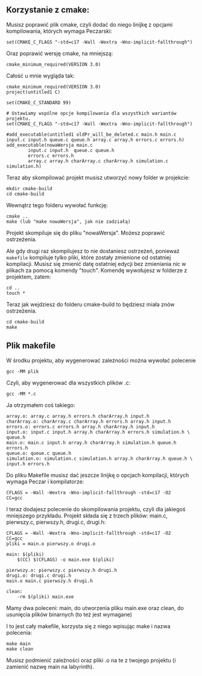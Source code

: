 ## Korzystanie z cmake:

Musisz poprawić plik cmake, czyli dodać do niego linijkę z opcjami kompilowania, których wymaga Peczarski:

    set(CMAKE_C_FLAGS "-std=c17 -Wall -Wextra -Wno-implicit-fallthrough")

Oraz poprawić wersję cmake, na mniejszą:

    cmake_minimum_required(VERSION 3.0)

Całość u mnie wygląda tak:

    cmake_minimum_required(VERSION 3.0)
    project(untitled1 C)

    set(CMAKE_C_STANDARD 99)

    # Ustawiamy wspólne opcje kompilowania dla wszystkich wariantów projektu.
    set(CMAKE_C_FLAGS "-std=c17 -Wall -Wextra -Wno-implicit-fallthrough")

    #add_executable(untitled1 oldPr_will_be_deleted.c main.h main.c input.c input.h queue.c queue.h array.c array.h errors.c errors.h)
    add_executable(nowaWersja main.c
            input.c input.h  queue.c queue.h
            errors.c errors.h
            array.c array.h charArray.c charArray.h simulation.c simulation.h)

Teraz aby skompilować projekt musisz utworzyć nowy folder w projekcie:

    mkdir cmake-build
    cd cmake-build

Wewnątrz tego folderu wywołać funkcję:

    cmake ..
    make (lub "make nowaWersja", jak nie zadziałą)

Projekt skompiluje się do pliku "nowaWersja". Możesz poprawić ostrzeżenia.

Ale gdy drugi raz skompilujesz to nie dostaniesz ostrzeżeń, ponieważ `makefile` kompiluje tylko pliki, które zostały zmienione od ostatniej kompilacji. Musisz się zmienić datę ostatniej edycji bez zmieniania nic w plikach za pomocą komendy "touch". Komendę wywołujesz w folderze z projektem, zatem:

    cd ..
    touch *

Teraz jak wejdziesz do folderu cmake-build to będziesz miała znów ostrzeżenia.

    cd cmake-build
    make

## Plik makefile

W środku projektu, aby wygenerować zależności można wywołać polecenie

    gcc -MM plik

Czyli, aby wygenerować dla wszystkich plików .c:

    gcc -MM *.c

Ja otrzymałem coś takiego:

    array.o: array.c array.h errors.h charArray.h input.h
    charArray.o: charArray.c charArray.h errors.h array.h input.h
    errors.o: errors.c errors.h array.h charArray.h input.h
    input.o: input.c input.h array.h charArray.h errors.h simulation.h \
    queue.h
    main.o: main.c input.h array.h charArray.h simulation.h queue.h errors.h
    queue.o: queue.c queue.h
    simulation.o: simulation.c simulation.h array.h charArray.h queue.h \
    input.h errors.h

Do pliku Makefile musisz dać jeszcze linijkę o opcjach kompilacji, których wymaga Peczar i kompilatorze:

    CFLAGS = -Wall -Wextra -Wno-implicit-fallthrough -std=c17 -O2
    CC=gcc

I teraz dodajesz polecenie do skompilowania projektu, czyli dla jakiegoś mniejszego przykładu. Projekt składa się z trzech plików: main.c, pierwszy.c, pierwszy.h, drugi.c, drugi.h:

    CFLAGS = -Wall -Wextra -Wno-implicit-fallthrough -std=c17 -O2
    CC=gcc
    pliki = main.o pierwszy.o drugi.o

    main: $(pliki)
        $(CC) $(CFLAGS) -o main.exe $(pliki)

    pierwszy.o: pierwszy.c pierwszy.h drugi.h
    drugi.o: drugi.c drugi.h
    main.o main.c pierwszy.h drugi.h

    clean:
        -rm $(pliki) main.exe
Mamy dwa poleceni: main, do utworzenia pliku main.exe oraz clean, do usunięcia plików binarnych (to też jest wymagane)

I to jest cały makefile, korzysta się z niego wpisując make i nazwa polecenia:
    
    make main
    make clean

Musisz podmienić zależności oraz pliki .o na te z twojego projektu (i zamienić nazwę main na labyrinth).

